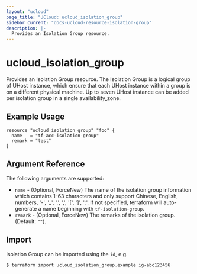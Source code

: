 ```yaml
---
layout: "ucloud"
page_title: "UCloud: ucloud_isolation_group"
sidebar_current: "docs-ucloud-resource-isolation-group"
description: |-
  Provides an Isolation Group resource.
---
```


# ucloud_isolation_group

Provides an Isolation Group resource. The Isolation Group is a logical group of UHost instance, which ensure that each UHost instance within a group is on a different physical machine. Up to seven UHost instance can be added per isolation group in a single availability_zone.

## Example Usage

```hcl
resource "ucloud_isolation_group" "foo" {
  name   = "tf-acc-isolation-group"
  remark = "test"
}
```

## Argument Reference

The following arguments are supported:

* `name` - (Optional, ForceNew) The name of the isolation group information which contains 1-63 characters and only support Chinese, English, numbers, '-', '_', '.', ',', '[', ']', ':'. If not specified, terraform will auto-generate a name beginning with `tf-isolation-group`.
* `remark` - (Optional, ForceNew) The remarks of the isolation group. (Default: `""`).

## Import

Isolation Group can be imported using the `id`, e.g.

```
$ terraform import ucloud_isolation_group.example ig-abc123456
```